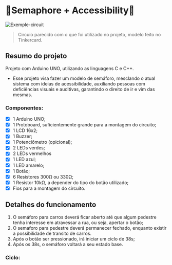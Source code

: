 # 🚦Semaphore + Accessibility🚦

![Exemple-circuit](https://github.com/user-attachments/assets/63262d62-951e-4416-9e38-bbca50f7e2c0)

> Circuio parecido com o que foi utilizado no projeto, modelo feito no Tinkercard.
## Resumo do projeto

Projeto com Arduino UNO, utilizando as linguagens C e C++. 
 - Esse projeto visa fazer um modelo de semáforo, mesclando o atual sistema com ideias de acessibilidade, auxiliando pessoas com deficiências visuais e auditivas, garantindo o direito de ir e vim das mesmas.

### Componentes: 

 - [x] 1 Arduino UNO;
 - [x] 1 Protoboard, suficientemente grande para a montagem do circuito;
 - [x] 1 LCD 16x2;
 - [x] 1 Buzzer;
 - [x] 1 Potenciômetro (opicional);
 - [x] 2 LEDs verdes;
 - [x] 2 LEDs vermelhos
 - [x] 1 LED azul;
 - [x] 1 LED amarelo;
 - [x] 1 Botão;
 - [x] 6 Resistores 300Ω ou 330Ω;
 - [x] 1 Resistor 10kΩ, a depender do tipo do botão utilizado;
 - [x] Fios para a montagem do circuito. 

## Detalhes do funcionamento

1. O semáforo para carros deverá ficar aberto até que algum pedestre tenha interesse em atravessar a rua, ou seja, apertar o botão;
2. O semaforo para pedestre deverá permanecer fechado, enquanto existir a possibilidade de transito de carros.
3. Após o botão ser pressionado, irá iniciar um ciclo de 38s;
4. Após os 38s, o semáforo voltará a seu estado base.

### Ciclo:

